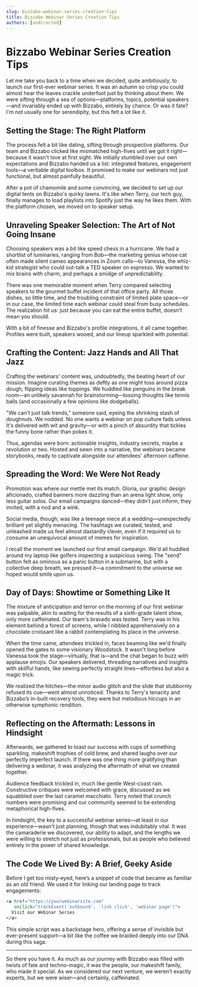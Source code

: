 ```yaml
---
slug: bizzabo-webinar-series-creation-tips
title: Bizzabo Webinar Series Creation Tips
authors: [undirected]
---
```



# Bizzabo Webinar Series Creation Tips

Let me take you back to a time when we decided, quite ambitiously, to launch our first-ever webinar series. It was an autumn so crisp you could almost hear the leaves crackle underfoot just by thinking about them. We were sifting through a sea of options—platforms, topics, potential speakers—and invariably ended up with Bizzabo, entirely by chance. Or was it fate? I'm not usually one for serendipity, but this felt a lot like it.

## Setting the Stage: The Right Platform

The process felt a bit like dating, sifting through prospective platforms. Our team and Bizzabo clicked like mismatched high-fives until we got it right—because it wasn't love at first sight. We initially stumbled over our own expectations and Bizzabo handed us a list: integrated features, engagement tools—a veritable digital toolbox. It promised to make our webinars not just functional, but almost painfully beautiful.

After a pot of chamomile and some convincing, we decided to set up our digital tents on Bizzabo's quirky lawns. It's like when Terry, our tech guy, finally manages to load playlists into Spotify just the way he likes them. With the platform chosen, we moved on to speaker setup.

## Unraveling Speaker Selection: The Art of Not Going Insane

Choosing speakers was a bit like speed chess in a hurricane. We had a shortlist of luminaries, ranging from Bob—the marketing genius whose cat often made silent cameo appearances in Zoom calls—to Vanessa, the whiz-kid strategist who could out-talk a TED speaker on espresso. We wanted to mix brains with charm, and perhaps a smidge of unpredictability.

There was one memorable moment when Terry compared selecting speakers to the gourmet buffet incident of that office party. All those dishes, so little time, and the troubling constraint of limited plate space—or in our case, the limited time each webinar could steal from busy schedules. The realization hit us: just because you can eat the entire buffet, doesn’t mean you should.

With a bit of finesse and Bizzabo's profile integrations, it all came together. Profiles were built, speakers wooed, and our lineup sparkled with potential. 

## Crafting the Content: Jazz Hands and All That Jazz

Crafting the webinars' content was, undoubtedly, the beating heart of our mission. Imagine curating themes as deftly as one might toss around pizza dough, flipping ideas like toppings. We huddled like penguins in the break room—an unlikely savannah for brainstorming—tossing thoughts like tennis balls (and occasionally a few opinions like dodgeballs).

"We can't just talk trends," someone said, eyeing the shrinking stash of doughnuts. We nodded. No one wants a webinar on pop culture fads unless it's delivered with wit and gravity—or with a pinch of absurdity that tickles the funny bone rather than pokes it.

Thus, agendas were born: actionable insights, industry secrets, maybe a revolution or two. Hosted and sewn into a narrative, the webinars became storybooks, ready to captivate alongside our attendees' afternoon caffeine.

## Spreading the Word: We Were Not Ready

Promotion was where our mettle met its match. Gloria, our graphic design aficionado, crafted banners more dazzling than an arena light show, only less guitar solos. Our email campaigns danced—they didn’t just inform, they invited, with a nod and a wink.

Social media, though, was like a teenage niece at a wedding—unexpectedly brilliant yet slightly menacing. The hashtags we curated, tested, and unleashed made us feel almost dastardly clever, even if it required us to consume an unequivocal amount of memes for inspiration.

I recall the moment we launched our first email campaign. We'd all huddled around my laptop like golfers inspecting a suspicious swing. The "send" button felt as ominous as a panic button in a submarine, but with a collective deep breath, we pressed it—a commitment to the universe we hoped would smile upon us.

## Day of Days: Showtime or Something Like It

The mixture of anticipation and terror on the morning of our first webinar was palpable, akin to waiting for the results of a sixth-grade talent show, only more caffeinated. Our team's bravado was tested. Terry was in his element behind a forest of screens, while I nibbled apprehensively on a chocolate croissant like a rabbit contemplating its place in the universe.

When the time came, attendees trickled in, faces beaming like we'd finally opened the gates to some visionary Woodstock. It wasn't long before Vanessa took the stage—virtually, that is—and the chat began to buzz with applause emojis. Our speakers delivered, threading narratives and insights with skillful hands, like sewing perfectly straight lines—effortless but also a magic trick.

We realized the hitches—the minor audio glitch and the slide that stubbornly refused its cue—went almost unnoticed. Thanks to Terry's tenacity and Bizzabo’s in-built recovery tools, they were but melodious hiccups in an otherwise symphonic rendition.

## Reflecting on the Aftermath: Lessons in Hindsight

Afterwards, we gathered to toast our success with cups of something sparkling, makeshift trophies of cold brew, and shared laughs over our perfectly imperfect launch. If there was one thing more gratifying than delivering a webinar, it was analyzing the aftermath of what we created together.

Audience feedback trickled in, much like gentle West-coast rain. Constructive critiques were welcomed with grace, discussed as we squabbled over the last caramel macchiato. Terry noted that crunch numbers were promising and our community seemed to be extending metaphorical high-fives.

In hindsight, the key to a successful webinar series—at least in our experience—wasn't just planning, though that was indubitably vital. It was the camaraderie we discovered, our ability to adapt, and the lengths we were willing to stretch not just as professionals, but as people who believed entirely in the power of shared knowledge.

## The Code We Lived By: A Brief, Geeky Aside

Before I get too misty-eyed, here’s a snippet of code that became as familiar as an old friend. We used it for linking our landing page to track engagements:

```html
<a href="https://yourwebinarsite.com"
   onclick="trackEvent('outbound', 'link click', 'webinar page')">
  Visit our Webinar Series
</a>
```

This simple script was a backstage hero, offering a sense of invisible but ever-present support—a bit like the coffee we braided deeply into our DNA during this saga.

---

So there you have it. As much as our journey with Bizzabo was filled with twists of fate and techno-magic, it was the people, our makeshift family, who made it special. As we considered our next venture, we weren’t exactly experts, but we were wiser—and certainly, caffeinated.
